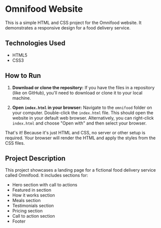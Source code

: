 # Omnifood Website

This is a simple HTML and CSS project for the Omnifood website.  It demonstrates a responsive design for a food delivery service.

## Technologies Used

* HTML5
* CSS3

## How to Run

1.  **Download or clone the repository:** If you have the files in a repository (like on GitHub), you'll need to download or clone it to your local machine.

2.  **Open `index.html` in your browser:**  Navigate to the `omnifood` folder on your computer.  Double-click the `index.html` file. This should open the website in your default web browser.  Alternatively, you can right-click `index.html` and choose "Open with" and then select your browser.

That's it!  Because it's just HTML and CSS, no server or other setup is required.  Your browser will render the HTML and apply the styles from the CSS files.

## Project Description

This project showcases a landing page for a fictional food delivery service called Omnifood. It includes sections for:

* Hero section with call to actions
* Featured in section
* How it works section
* Meals section
* Testimonials section
* Pricing section
* Call to action section
* Footer
